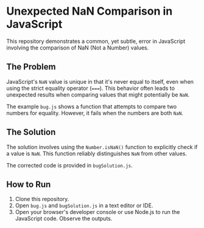 # Unexpected NaN Comparison in JavaScript

This repository demonstrates a common, yet subtle, error in JavaScript involving the comparison of NaN (Not a Number) values.

## The Problem

JavaScript's `NaN` value is unique in that it's never equal to itself, even when using the strict equality operator (`===`). This behavior often leads to unexpected results when comparing values that might potentially be `NaN`.

The example `bug.js` shows a function that attempts to compare two numbers for equality.  However, it fails when the numbers are both `NaN`.

## The Solution

The solution involves using the `Number.isNaN()` function to explicitly check if a value is `NaN`. This function reliably distinguishes `NaN` from other values.

The corrected code is provided in `bugSolution.js`. 

## How to Run

1. Clone this repository.
2. Open `bug.js` and `bugSolution.js` in a text editor or IDE.
3. Open your browser's developer console or use Node.js to run the JavaScript code. Observe the outputs.